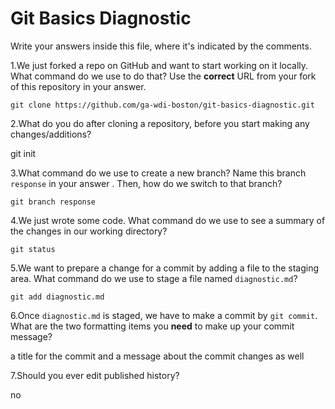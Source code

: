 # Git Basics Diagnostic

Write your answers inside this file, where it's indicated by the comments.

1.We just forked a repo on GitHub and want to start working on it locally.
What command do we use to do that? Use the **correct** URL from your fork of
this repository in your answer.

```
git clone https://github.com/ga-wdi-boston/git-basics-diagnostic.git
```

2.What do you do after cloning a repository, before you start making any
changes/additions?

git init

3.What command do we use to create a new branch? Name this branch `response`
    in your answer . Then, how do we switch to that branch?

```
git branch response
```

4.We just wrote some code. What command do we use to see a summary of the
    changes in our working directory?

```
git status
```

5.We want to prepare a change for a commit by adding a file to the staging
    area. What command do we use to stage a file named `diagnostic.md`?

```
git add diagnostic.md
```

6.Once `diagnostic.md` is staged, we have to make a commit by `git commit`.
What are the two formatting items you **need** to make up your commit message?

a title for the commit and a message about the commit changes as well

7.Should you ever edit published history?

no

